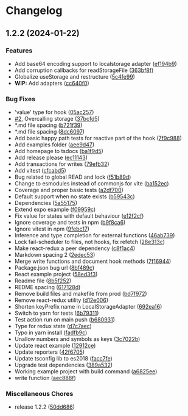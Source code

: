 # Changelog

## 1.2.2 (2024-01-22)


### Features

* Add base64 encoding support to localstorage adapter ([ef194b9](https://github.com/Hampfh/use-storage/commit/ef194b9956284e68545a877cba47f8dae9a821e2))
* Add corruption callbacks for readStorageFile ([363bf8f](https://github.com/Hampfh/use-storage/commit/363bf8f5a8a47b332bdbe4d0d7b22eaf0f6ee529))
* Globalize useStorage and restructure ([5c4fe99](https://github.com/Hampfh/use-storage/commit/5c4fe99e794ec3ce796a56d62e38827d7efc9eaa))
* **WIP:** Add adapters ([cc640f0](https://github.com/Hampfh/use-storage/commit/cc640f0b61db9a841fd83b37146736830a33bf16))


### Bug Fixes

* 'value' type for hook ([05ac257](https://github.com/Hampfh/use-storage/commit/05ac257a2e307e2dec6875c3e48a90bd684dffbf))
* [#2](https://github.com/Hampfh/use-storage/issues/2), Overcalling storage ([37bcfd5](https://github.com/Hampfh/use-storage/commit/37bcfd561e94b20fada22f4bf69f8114625b458c))
* *.md file spacing ([b721f39](https://github.com/Hampfh/use-storage/commit/b721f39543b5ebf89b4314cc59317114b207d0cc))
* *.md file spacing ([8dc6097](https://github.com/Hampfh/use-storage/commit/8dc609711f88bf9023fbc66845d6384dd8d3c899))
* Add basic happy path tests for reactive part of the hook ([7f9c988](https://github.com/Hampfh/use-storage/commit/7f9c988f03eee9b4b6735ca4f675b934293f7237))
* Add examples folder ([aee9d47](https://github.com/Hampfh/use-storage/commit/aee9d479ed0b539ec57ee954cd59d8b47098a755))
* Add homepage to tsdocs ([ba1f9d5](https://github.com/Hampfh/use-storage/commit/ba1f9d510f84f70c056174c244117592821dfcaf))
* Add release please ([ec11143](https://github.com/Hampfh/use-storage/commit/ec1114338bc2925f3deba995222a0b2788206cce))
* Add transactions for writes ([79efb32](https://github.com/Hampfh/use-storage/commit/79efb32a8afa49bd044fb1674913c8d86bf5155a))
* Add vitest ([cfcabd5](https://github.com/Hampfh/use-storage/commit/cfcabd526efd816a12858ba968d0eed1efc071d1))
* Bug related to global READ and lock ([f51b89d](https://github.com/Hampfh/use-storage/commit/f51b89d538d91c76c48426329b59bb10a51aed9e))
* Change to esmodules instead of commonjs for vite ([ba152ec](https://github.com/Hampfh/use-storage/commit/ba152ecf0cd7e2f97df184235b03ee3288b93c62))
* Coverage and proper basic tests ([a2df700](https://github.com/Hampfh/use-storage/commit/a2df700b145805da6323422346a09047fcb6b441))
* Default support when no state exists ([b59543c](https://github.com/Hampfh/use-storage/commit/b59543c7c469a4968ee0e2cf09379c9f400482ac))
* Dependencies ([5a55175](https://github.com/Hampfh/use-storage/commit/5a551758f8be525fa268798d01cb9b45b44fbd9c))
* Extend expo example ([f09959c](https://github.com/Hampfh/use-storage/commit/f09959c886cffa271c7d0464b07d4c52c3b5446f))
* Fix value for states with default behaviour ([e12f2cf](https://github.com/Hampfh/use-storage/commit/e12f2cf7959ec435caf2fcc58a45abc3ad9dba11))
* Ignore coverage and tests in npm ([b9f8ca6](https://github.com/Hampfh/use-storage/commit/b9f8ca6a6e513b4c2ae94fa1c82aaa4966aa87ed))
* Ignore vitest in npm ([9febc17](https://github.com/Hampfh/use-storage/commit/9febc1725c5f9fdfe29aaada92b61bcfd698fd4c))
* Inference and type completion for external functions ([46ab739](https://github.com/Hampfh/use-storage/commit/46ab739b1f5078e87ff1f92b12cbfde78e89b73a))
* Lock fail-scheduler to files, not hooks, fix refetch ([28e313c](https://github.com/Hampfh/use-storage/commit/28e313c50decfe43347039e20d756cf3db964def))
* Make react-redux a peer dependency ([c8f1ac4](https://github.com/Hampfh/use-storage/commit/c8f1ac400ccc8e2e3ecd34d42f4ec84d8f4d5f20))
* Markdown spacing 2 ([2edec53](https://github.com/Hampfh/use-storage/commit/2edec530a682e3ed90cdb2f1963fcb01a0dbcd88))
* Merge write functions and document hook methods ([7f16944](https://github.com/Hampfh/use-storage/commit/7f16944b8c79224d9575c85a3d77805d1b8c63b6))
* Package.json bug url ([8bf489c](https://github.com/Hampfh/use-storage/commit/8bf489c939098b75ebd38297878f8fbcc526515a))
* React example project ([58ed3f3](https://github.com/Hampfh/use-storage/commit/58ed3f3d85784dd22fdd5f5754f748b5874cec6e))
* Readme file ([8b5f252](https://github.com/Hampfh/use-storage/commit/8b5f252b82fa6b26d36efa8334bb59e3d281894c))
* REDME spacing ([617128d](https://github.com/Hampfh/use-storage/commit/617128da16e6d37cc8dea9e9b95a83b22bfcc86b))
* Remove build files and makefile from prod ([bd7f972](https://github.com/Hampfh/use-storage/commit/bd7f97278b679a6055243dc397295783d7a3f8d7))
* Remove react-redux utility ([d12e006](https://github.com/Hampfh/use-storage/commit/d12e00631f50e638d0c437392a397d43c857018d))
* Shorten keyPrefix name in LocalStorageAdapter ([692ea16](https://github.com/Hampfh/use-storage/commit/692ea16661dac8fb0f22fbe6677b6cc4a6ccdd62))
* Switch to yarn for tests ([6b79311](https://github.com/Hampfh/use-storage/commit/6b79311331b832458c31d53207b6b4e2bb7460ea))
* Test action run on main push ([b680931](https://github.com/Hampfh/use-storage/commit/b6809317b34b43aa4fdeb4d140a5aa1d4176fd58))
* Type for redux state ([d7c7aec](https://github.com/Hampfh/use-storage/commit/d7c7aec03969358bd5563061fd2dad13449861b7))
* Typo in yarn install ([fadfb9c](https://github.com/Hampfh/use-storage/commit/fadfb9c2c7939f1e6e6486a3885fc9ccc686ddb4))
* Unallow numbers and symbols as keys ([3c7022b](https://github.com/Hampfh/use-storage/commit/3c7022b4f12d7ae934eb40af02e39f2314f656b6))
* Update react example ([12912ce](https://github.com/Hampfh/use-storage/commit/12912ced5820557d76f86875137b995a81bc9d2c))
* Update reporters ([42f6705](https://github.com/Hampfh/use-storage/commit/42f6705a7eddb6927176077bbbc6ab7e8c40af12))
* Update tsconfig lib to es2018 ([facc7fe](https://github.com/Hampfh/use-storage/commit/facc7fed1d7768607395588bbd97323a4608aac4))
* Upgrade test dependencies ([389a532](https://github.com/Hampfh/use-storage/commit/389a532030415b1d23d4ce6bb4265d7925089ff6))
* Working example project with build command ([a6825ee](https://github.com/Hampfh/use-storage/commit/a6825ee4865a043f6771daeadd4dc60e9bd4d18b))
* write function ([aec888f](https://github.com/Hampfh/use-storage/commit/aec888fd390ff400b652061d04ed9beaf6e72cdd))


### Miscellaneous Chores

* release 1.2.2 ([50dd686](https://github.com/Hampfh/use-storage/commit/50dd686d0aade9ee7b40d0734b1cd5d2f2b8d324))
